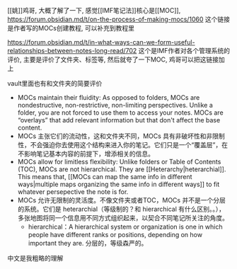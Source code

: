 [[姚]]鸡哥, 大概了解了一下, 感觉[[IMF笔记法]]核心是[[MOC]], 
https://forum.obsidian.md/t/on-the-process-of-making-mocs/1060 这个链接是作者写的MOCs创建教程, 可以补充到教程里

https://forum.obsidian.md/t/in-what-ways-can-we-form-useful-relationships-between-notes-long-read/702 这个是IMF作者对各个管理系统的评价, 主要是评价了文件夹、标签等, 然后就夸了一下MOC, 鸡哥可以把这链接加上

vault里面也有和文件夹的简要评价
- MOCs maintain their fluidity: As opposed to folders, MOCs are nondestructive, non-restrictive, non-limiting perspectives. Unlike a folder, you are not forced to use them to access your notes. MOCs are “overlays” that add relevant information but that don't affect the base content. 
- MOCs 主张它们的流动性，这和文件夹不同，MOCs 具有非破坏性和非限制性，不会强迫你去使用这个结构来进入你的笔记。它们只是一个“覆盖层”，在不影响笔记基本内容的前提下，增添相关的信息。
- MOCs allow for limitless flexibility: Unlike folders or Table of Contents (TOC), MOCs are not hierarchical. They are [[Heterarchy|heterarchial]]. This means that, [[MOCs can map the same info in different ways|multiple maps organizing the same info in different ways]] to fit whatever persepective the note is for. 
- MOCs 允许无限制的灵活度。不像文件夹或者TOC，MOCs 并不是一个分层的系统。它们是 heterarchial（等级制的？和 hierarchical 有什么区别。。），多张地图将同一个信息用不同方式组织起来，以契合不同笔记所关注的角度。
	- hierarchical：A hierarchical system or organization is one in which people have different ranks or positions, depending on how important they are. 分层的，等级森严的。
	
中文是我粗略的理解
